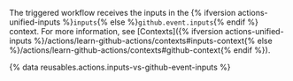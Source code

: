 The triggered workflow receives the inputs in the {% ifversion actions-unified-inputs %}`inputs`{% else %}`github.event.inputs`{% endif %} context. For more information, see [Contexts]({% ifversion actions-unified-inputs %}/actions/learn-github-actions/contexts#inputs-context{% else %}/actions/learn-github-actions/contexts#github-context{% endif %}).

{% data reusables.actions.inputs-vs-github-event-inputs %}
